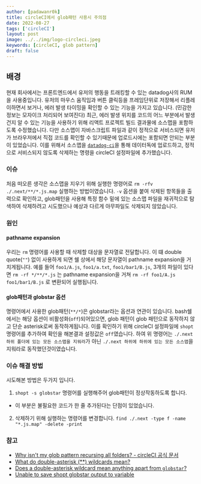 ```yaml
---
author: [padawanr0k]
title: circleCI에서 glob패턴 사용시 주의점
date: 2022-08-27
tags: ['circleCI']
layout: post
image: ../../img/logo-circleci.jpeg
keywords: [circleCI, glob pattern]
draft: false
---
```


## 배경
현재 회사에서는 프론트엔드에서 유저의 행동을 트래킹할 수 있는 datadog사의 RUM을 사용중입니다.
유저의 마우스 움직임과 버튼 클릭등을 프레임단위로 저장해서 리플레이하면서 보거나, 에러 발생 타이밍을 확인할 수 있는 기능을 가지고 있습니다. (민감한 정보는 모자이크 처리되어 보여진다)
최근, 에러 발생 위치를 코드의 어느 부분에서 발생건지 알 수 있는 기능을 사용하기 위해 리액트 프로젝트 빌드 결과물에 소스맵을 포함하도록 수정했습니다.
다만 소스맵이 자바스크립트 파일과 같이 정적으로 서비스되면 유저가 브라우저에서 직접 코드를 확인할 수 있기때문에 업로드시에는 포함되면 안되는 부분이 있었습니다.
이를 위해서 소스맵을 [`datadog-ci`](https://github.com/DataDog/datadog-ci)을 통해 데이터독에 업로드하고, 정적으로 서비스되지 않도록 삭제하는 명령을 circleCI 설정파일에 추가했습니다.

### 이슈
처음 떠오른 생각은 소스맵을 지우기 위해 실행한 명령어로 `rm -rfv ./.next/**/*.js.map` 실행하는 방법이였습니다.
`-v` 옵션을 붙여 삭제된 항목들을 출력으로 확인하고, glob패턴을 사용해 특정 함수 밑에 있는 소스맵 파일을 재귀적으로 탐색하여 삭제하려고 시도했으나 예상과 다르게 아무파일도 삭제되지 않았습니다.

### 원인

#### pathname expansion
우리는 `rm` 명령어를 사용할 때 삭제할 대상을 문자열로 전달합니다. 이 떄 double quote(`""`) 없이 사용하게 되면
쉘 상에서 해당 문자열이 pathname expansion을 거치게됩니다.
예를 들어 `foo1/A.js`, `foo1/a.txt`, `foo1/bar1/B.js`,
3개의 파일이 있다면 `rm -rf */**/*.js` 는 pathname expansion을 거쳐 `rm -rf foo1/A.js foo1/bar1/B.js` 로 변환되어 실행됩니다.

#### glob패턴과 globstar 옵션
명령어에서 사용한 glob패턴(`**/*`)은 globstar라는 옵션과 연관이 있습니다. bash쉘에서는 해당 옵션이 비활성화(`off`)되어있으면,
glob 패턴이 glob 패턴으로 동작하지 않고 단순 asterisk로써 동작하게됩니다.
이를 확인하기 위해 circleCI 설정파일에 `shopt` 명령어를 추가하여 확인을 해본결과 설정값은 `off`였습니다.
하여 위 명령어는 `./.next 하위 폴더에 있는 모든 소스맵을 지워라`가 아닌 `./.next 하위에 하위에 있는 모든 소스맵`을 지워라로 동작했던것이였습니다.

### 이슈 해결 방법
시도해본 방법은 두가지 입니다.
1. `shopt -s globstar` 명령어를 실행해주어 glob패턴이 정상작동하도록 합니다.
  - 이 부분은 불필요한 코드가 한 줄 추가된다는 단점이 있었습니다.
2. 삭제하기 위해 실행하는 명령어를 변경합니다. `find ./.next -type f -name "*.js.map" -delete -print`



### 참고
- [Why isn't my glob pattern recursing all folders? - circleCI 공식 문서](https://support.circleci.com/hc/en-us/articles/360007178074-Why-isn-t-my-glob-pattern-recursing-all-folders-)
- [What do double-asterisk (**) wildcards mean?](https://stackoverflow.com/questions/28176590/what-do-double-asterisk-wildcards-mean)
- [Does a double-asterisk wildcard mean anything apart from `globstar`?](https://stackoverflow.com/questions/37058324/does-a-double-asterisk-wildcard-mean-anything-apart-from-globstar)
- [Unable to save shopt globstar output to variable](https://stackoverflow.com/questions/54535189/unable-to-save-shopt-globstar-output-to-variable)
